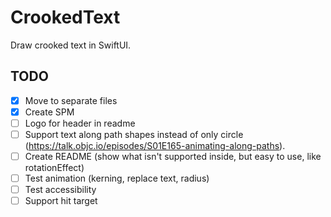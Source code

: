 # CrookedText

Draw crooked text in SwiftUI.

## TODO
 - [x] Move to separate files
 - [x] Create SPM
 - [ ] Logo for header in readme
 - [ ] Support text along path shapes instead of only circle (https://talk.objc.io/episodes/S01E165-animating-along-paths).
 - [ ] Create README (show what isn't supported inside, but easy to use, like rotationEffect)
 - [ ] Test animation (kerning, replace text, radius)
 - [ ] Test accessibility
 - [ ] Support hit target

